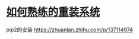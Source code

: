 # [如何熟练的重装系统](https://github.com/shu1ong/gitblog/issues/10)

pip2的安装
https://zhuanlan.zhihu.com/p/137114974